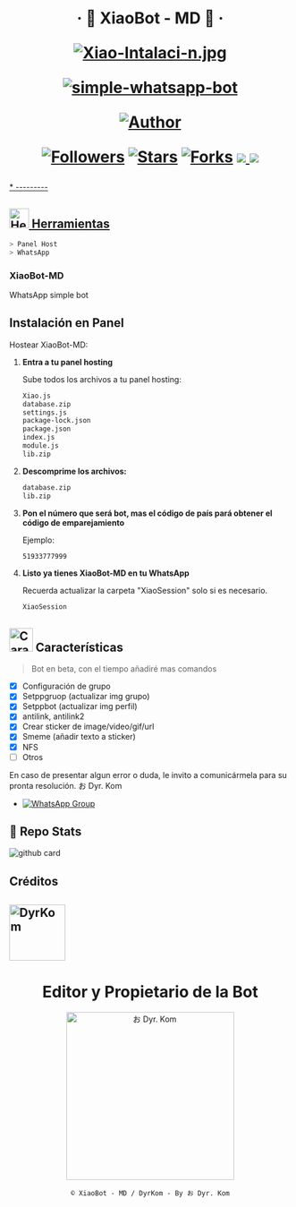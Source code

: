 <h1 align="center">‧ 🏮 XiaoBot - MD 🎐 ‧
</p>
<p>

[![Xiao-Intalaci-n.jpg](https://i.postimg.cc/ZKcV4ssL/Xiao-Intalaci-n.jpg)](https://postimg.cc/XprwgLbZ)
<p align="center">
        <a href="#"><img title="simple-whatsapp-bot" src="https://img.shields.io/badge/-SIMPLE--WHATSAPP--BOT-green?colorA=%23ff0000&colorB=%23017e40&style=for-the-badge"></a>
    </p>
    <p>
        <a href="https://github.com/DyrKom"><img title="Author"    src="https://img.shields.io/badge/Author-お Dyr. Kom-purple.svg?style=for-the-badge&logo=github"></a>
    </p>
    <p>
        <a href="https://github.com/DyrKom"><img title="Followers" src="https://img.shields.io/github/followers/DyrKom?color=blue&style=flat-square"></a>
        <a href="https://github.com/DyrKom/XiaoBot-MD/stargazers/"><img title="Stars" src="https://img.shields.io/github/stars/DyrKom/XiaoBot-MD?color=red&style=flat-square"></a>
        <a href="https://github.com/DyrKom/XiaBot-MD/network/members"><img title="Forks" src="http://img.shields.io/github/forks/DyrKom/XiaoBot-MD?color=red&style=flat-square"></a>
        <a href="#"><img src="https://img.shields.io/badge/MANTENIMIENTO-SI-blue.svg"</a>
        <img src="https://img.shields.io/github/repo-size/DyrKom/XiaoBot-MD" /> <br>
   </p>
   <p>
</h1>
*
---------

## <img src="https://i0.wp.com/i230.photobucket.com/albums/ee124/joaclint/joaclint_istgud/ruedas.gif" alt="Herramientas" width="35" height="35"> Herramientas

```bash
> Panel Host
> WhatsApp
```
### XiaoBot-MD

WhatsApp simple bot
## Instalación en Panel

Hostear XiaoBot-MD:

1. **Entra a tu panel hosting**

   Sube todos los archivos a tu panel hosting:
   ```bash
   Xiao.js
   database.zip
   settings.js
   package-lock.json
   package.json
   index.js
   module.js
   lib.zip
   ```
   
2. **Descomprime los archivos:**

    ```bash
   database.zip
   lib.zip
    ```
    
3. **Pon el número que será bot, mas el código de país pará obtener el código de emparejamiento**

   Ejemplo:
    ```bash
   51933777999
    ```

4. **Listo ya tienes XiaoBot-MD en tu WhatsApp**

   Recuerda actualizar la carpeta "XiaoSession" solo si es necesario. 
    ```bash
   XiaoSession
    ```
## <img src="https://i.pinimg.com/originals/73/69/6e/73696e022df7cd5cb3d999c6875361dd.gif" alt="Características" width="42" height="42"> Características

> Bot en beta, con el tiempo añadiré mas comandos

- [x] Configuración de grupo
- [x] Setppgruop (actualizar img grupo)
- [x] Setppbot (actualizar img perfil)
- [x] antilink, antilink2
- [x] Crear sticker de image/video/gif/url
- [x] Smeme (añadir texto a sticker)
- [x] NFS
- [ ] Otros

En caso de presentar algun error o duda, le invito a comunicármela para su pronta resolución.
お Dyr. Kom
- [![WhatsApp Group](https://img.shields.io/badge/WhatsApp-25D366?style=for-the-badge&logo=whatsapp&logoColor=white)](https://wa.me/51933479416)

## 🎐 Repo Stats 

![github card](https://github-readme-stats.vercel.app/api/pin/?username=DyrKom&repo=XiaoBot-MD&theme=chartreuse-dark)

## Créditos 
<a href="https://github.com/DyrKom"><img src="https://github.com/DyrKom.png" width="100" height="100" alt="DyrKom"/></a>
---------
<div align="center">
  <h1 align="center">Editor y Propietario de la Bot</h1>

<a href="https://github.com/DyrKom"><img src="https://tinyurl.com/yc4b2sbe" width="300" height="300" alt="お Dyr. Kom"/></a>

`© XiaoBot - MD / DyrKom - By お Dyr. Kom`
